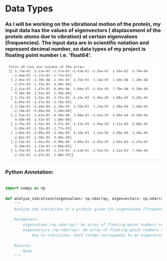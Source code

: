 # Data Types
### As I will be working on the vibrational motion of the protein, my input data has the values of eigenvectors ( displacement of the protein atoms due to vibration) at certain eigenvalues (frequencies). The input data are in scientific notation and represent decimal number, so data types of my project is floating point number i.e. 'float64'.

![First 10 rows and columns of the data](https://github.com/ubsuny/vibrational-motion-CP2P2024/blob/main/Data%20type.png)

### Python Annotation:

```python

import numpy as np

def analyze_vibrations(eigenvalues: np.ndarray, eigenvectors: np.ndarray) -> None:
    """
    Analyze the vibrations of a protein given its eigenvalues (frequencies) and eigenvectors (displacements).
    
    Parameters:
        eigenvalues (np.ndarray): An array of floating-point numbers representing the frequencies of the vibrations.
        eigenvectors (np.ndarray): An array of floating-point numbers representing the displacements
            due to vibrations. Each column corresponds to an eigenvector.
    
    Returns:
        None
    """
   ```


